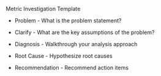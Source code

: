 Metric Investigation Template 

- Problem - What is the problem statement?

- Clarify - What are the key assumptions of the problem?

- Diagnosis - Walkthrough your analysis approach

- Root Cause - Hypothesize root causes

- Recommendation - Recommend action items